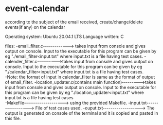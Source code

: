 # event-calendar
according to the subject of the email received, create/change/delete events(if any) on the calendar


Operating system: Ubuntu 20.04.1 LTS
Language written: C

files:
-email_filter.c-------------> takes input from console and gives output on console. Input to the executable for this program can be given by eg 									"./email_filter<input.txt" where input.txt is a file having test cases. 
-calender_filter.c---------->takes input from console and gives output on console. Input to the executable for this program can be given by eg 									"./calendar_filter<input.txt" where input.txt is a file having test cases. 						
-Note: the format of input in calendar_filter is same as the format of output of email_filter.
-location_updater.c(contains main function)--------->takes input from console and gives output on console. Input to the executable for this program can be 										given by eg "./location_updater<input.txt" where input.txt is a file having test cases			
-Makefile--------------------> using the provided Makefile.
-input.txt------------------> File of test cases used.
-ouput.txt-------------------> The output is generated on console of the terminal and it is copied and pasted in this file.
			
